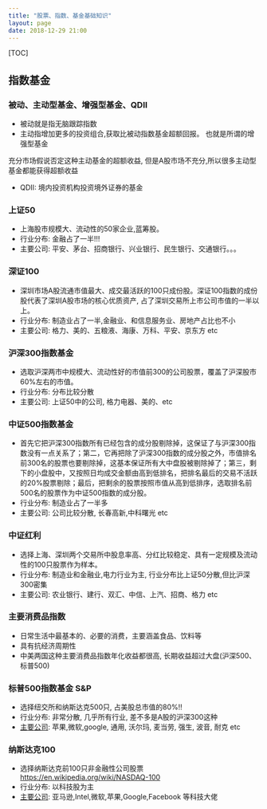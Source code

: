 ```yaml
---
title: "股票、指数、基金基础知识"
layout: page
date: 2018-12-29 21:00
---
```

[TOC]

## 指数基金

### 被动、主动型基金、增强型基金、QDII
- 被动就是指无脑跟踪指数
- 主动指增加更多的投资组合,获取比被动指数基金超额回报。 也就是所谓的增强型基金

充分市场假说否定这种主动基金的超额收益, 但是A股市场不充分,所以很多主动型基金都能获得超额收益

- QDII: 境内投资机构投资境外证券的基金


### 上证50
- 上海股市规模大、流动性的50家企业,蓝筹股。
- 行业分布: 金融占了一半!!!
- 主要公司: 平安、茅台、招商银行、兴业银行、民生银行、交通银行。。。


### 深证100
- 深圳市场A股流通市值最大、成交最活跃的100只成份股。深证100指数的成份股代表了深圳A股市场的核心优质资产, 占了深圳交易所上市公司市值的一半以上。
- 行业分布: 制造业占了一半,金融业、和信息服务业、房地产占比也不小
- 主要公司: 格力、美的、五粮液、海康、万科、平安、京东方 etc


### 沪深300指数基金
- 选取沪深两市中规模大、流动性好的市值前300的公司股票，覆盖了沪深股市60%左右的市值。
- 行业分布: 分布比较分散
- 主要公司: 上证50中的公司, 格力电器、美的、etc

### 中证500指数基金
- 首先它把沪深300指数所有已经包含的成分股剔除掉，这保证了与沪深300指数没有一点关系了；第二，它再把除了沪深300指数的成分股之外，市值排名前300名的股票也要剔除掉，这基本保证所有大中盘股被剔除掉了；第三，剩下的小盘股中，又按照日均成交金额由高到低排名，把排名最后的交易不活跃的20%股票剔除；最后，把剩余的股票按照市值从高到低排序，选取排名前500名的股票作为中证500指数的成分股。
- 行业分布: 制造业占了一半多
- 主要公司: 公司比较分散, 长春高新,中科曙光 etc

### 中证红利
- 选择上海、深圳两个交易所中股息率高、分红比较稳定、具有一定规模及流动性的100只股票作为样本。
- 行业分布: 制造业和金融业,电力行业为主, 行业分布比上证50分散,但比沪深300密集
- 主要公司: 农业银行、建行、双汇、中信、上汽、招商、格力 etc

### 主要消费品指数
- 日常生活中最基本的、必要的消费，主要涵盖食品、饮料等
- 具有抗经济周期性
- 中美两国这种主要消费品指数年化收益都很高, 长期收益超过大盘(沪深500、标普500)


### 标普500指数基金 S&P
- 选择纽交所和纳斯达克500只, 占美股总市值的80%!!
- 行业分布: 非常分散, 几乎所有行业, 差不多是A股的沪深300这种
- [主要公司](https://en.wikipedia.org/wiki/List_of_S%26P_500_companies): 苹果,微软,google, 通用, 沃尔玛, 麦当劳, 强生, 波音, 耐克 etc

### 纳斯达克100
- 选择纳斯达克前100只非金融性公司股票 <https://en.wikipedia.org/wiki/NASDAQ-100>
- 行业分布: 以科技股为主
- [主要公司](https://en.wikipedia.org/wiki/NASDAQ-100#Components): 亚马逊,Intel,微软,苹果,Google,Facebook 等科技大佬


